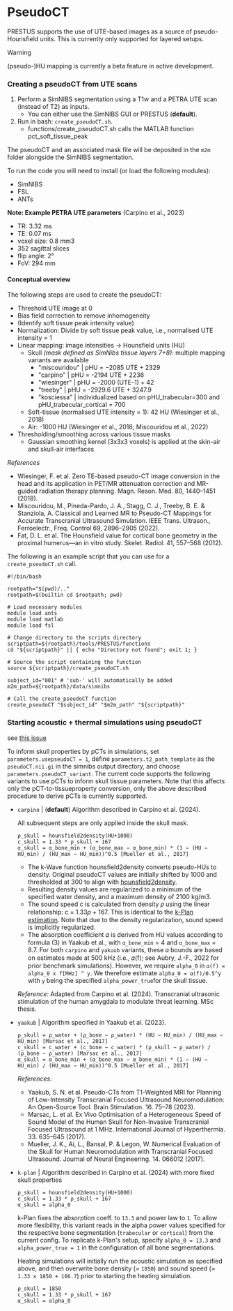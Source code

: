 # PseudoCT

PRESTUS supports the use of UTE-based images as a source of pseudo-Hounsfield units. 
This is currently only supported for layered setups.

> [!WARNING]
> (pseudo-)HU mapping is currently a beta feature in active development.


### Creating a pseudoCT from UTE scans

1) Perform a SimNIBS segmentation using a T1w and a PETRA UTE scan (instead of T2) as inputs. 
    - You can either use the SimNIBS GUI or PRESTUS (**default**).
2) Run in bash: `create_pseudoCT.sh`.
    - functions/create_pseudoCT.sh calls the MATLAB function pct_soft_tissue_peak

The pseudoCT and an associated mask file will be deposited in the `m2m` folder alongside the SimNIBS segmentation. 

To run the code you will need to install (or load the following modules):
- SimNIBS
- FSL
- ANTs

**Note: Example PETRA UTE parameters** (Carpino et al., 2023)

- TR: 3.32 ms
- TE: 0.07 ms
- voxel size: 0.8 mm3
- 352 sagittal slices
- flip angle: 2°
- FoV: 294 mm

#### Conceptual overview

The following steps are used to create the pseudoCT:

- Threshold UTE image at 0
- Bias field correction to remove inhomogeneity
- (Identify soft tissue peak intensity value)
- Normalization: Divide by soft tissue peak value, i.e., normalised UTE intensity = 1
- Linear mapping: image intensities -> Hounsfield units (HU)
    - Skull *(mask defined as SimNibs tissue layers 7+8)*: multiple mapping variants are available
        - "miscouridou" | pHU = −2085 UTE + 2329
        - "carpino" | pHU = -2194 UTE + 2236
        - "wiesinger" | pHU = -2000 (UTE-1) + 42
        - "treeby" | pHU = -2929.6 UTE + 3247.9
        - "kosciessa" | individualized based on pHU_trabecular=300 and pHU_trabecular_cortical = 700
    - Soft-tissue (normalised UTE intensity = 1): 42 HU (Wiesinger et al., 2018)
    - Air: -1000 HU (Wiesinger et al., 2018; Miscouridou et al., 2022)
- Thresholding/smoothing across various tissue masks
    - Gaussian smoothing kernel (3x3x3 voxels) is applied at the skin-air and skull-air interfaces

*References*
- Wiesinger, F. et al. Zero TE-based pseudo-CT image conversion in the head and its application in PET/MR attenuation correction and MR-guided radiation therapy planning. Magn. Reson. Med. 80, 1440–1451 (2018).
- Miscouridou, M., Pineda-Pardo, J. A., Stagg, C. J., Treeby, B. E. & Stanziola, A. Classical and Learned MR to Pseudo-CT Mappings for Accurate Transcranial Ultrasound Simulation. IEEE Trans. Ultrason., Ferroelectr., Freq. Control 69, 2896–2905 (2022).
- Fat, D. L. et al. The Hounsfield value for cortical bone geometry in the proximal humerus—an in vitro study. Skelet. Radiol. 41, 557–568 (2012).
  

The following is an example script that you can use for a `create_pseudoCT.sh` call.

```
#!/bin/bash

rootpath="$(pwd)/.."
rootpath=$(builtin cd $rootpath; pwd)

# Load necessary modules
module load ants
module load matlab
module load fsl

# Change directory to the scripts directory
scriptpath=${rootpath}/tools/PRESTUS/functions
cd "${scriptpath}" || { echo "Directory not found"; exit 1; }

# Source the script containing the function
source ${scriptpath}/create_pseudoCT.sh

subject_id="001" # 'sub-' will automatically be added
m2m_path=${rootpath}/data/simnibs

# Call the create_pseudoCT function
create_pseudoCT "$subject_id" "$m2m_path" "${scriptpath}"
```

### Starting acoustic + thermal simulations using pseudoCT

see [this issue](https://github.com/Donders-Institute/PRESTUS/issues/43)

To inform skull properties by pCTs in simulations, set `parameters.usepseudoCT = 1`, define `parameters.t2_path_template` as the `pseudoCT.nii.gi` in the simnibs output directory, and choose `parameters.pseudoCT_variant`. The current code supports the following variants to use pCTs to inform skull tissue parameters. Note that this affects only the pCT-to-tissueproperty conversion, only the above described procedure to derive pCTs is currently supported.

- `carpino` | (**default**) Algorithm described in Carpino et al. (2024). <br>

    All subsequent steps are only applied inside the skull mask.

    ```
    ρ_skull = hounsfield2density(HU+1000)
    c_skull = 1.33 * ρ_skull + 167
    α_skull = α_bone_min + (α_bone_max − α_bone_min) * (1 − (HU − HU_min) / (HU_max − HU_min))^0.5 [Mueller et al., 2017]
    ```

    - The k-Wave function hounsfield2density converts pseudo-HUs to density. Original pseudoCT values are initially shifted by 1000 and thresholded at 300 to align with [hounsfield2density](http://www.k-wave.org/documentation/hounsfield2density.php). 
    - Resulting density values are regularized to a minimum of the specified water density, and a maximum density of 2100 kg/m3. 
    - The sound speed c is calculated from density 𝜌 using the linear relationship: c = 1.33𝜌 + 167. This is identical to the [k-Plan estimation](https://dispatch.k-plan.io/static/docs/simulation-pipeline.html#evaluating-plans). Note that due to the density regularization, sound speed is implicitly regularized.
    - The absorption coefficient 𝛼 is derived from HU values according to formula (3) in Yaakub et al., with `α_bone_min` = 4 and `α_bone_max` = 8.7. For both `carpino` and `yakuub` variants, these 𝛼 bounds are based on estimates made at 500 kHz (i.e., 𝛼(f); see Aubry, J.-F., 2022 for prior benchmark simulations). However, we require ```alpha_0``` in ```𝛼(f) = alpha_0 x f[MHz] ^ y```. We therefore estimate ```alpha_0 = 𝛼(f)/0.5^y``` with  ```y``` being the specified ```alpha_power_true```for the skull tissue. 

    *Reference:* Adapted from Carpino et al. (2024). Transcranial ultrasonic stimulation of the human amygdala to modulate threat learning. MSc thesis.

- `yaakub` | Algorithm specified in Yaakub et al. (2023). <br>

    ```
    ρ_skull = ρ_water + (ρ_bone − ρ_water) * (HU − HU_min) / (HU_max − HU_min) [Marsac et al., 2017]
    c_skull = c_water + (c_bone − c_water) * (ρ_skull − ρ_water) / (ρ_bone − ρ_water) [Marsac et al., 2017]
    α_skull = α_bone_min + (α_bone_max − α_bone_min) * (1 − (HU − HU_min) / (HU_max − HU_min))^0.5 [Mueller et al., 2017]
    ```

    *References:* 
    - Yaakub, S. N. et al. Pseudo-CTs from T1-Weighted MRI for Planning of Low-Intensity Transcranial Focused Ultrasound Neuromodulation: An Open-Source Tool. Brain Stimulation. 16. 75–78 (2023). 
    - Marsac, L. et al. Ex Vivo Optimisation of a Heterogeneous Speed of Sound Model of the Human Skull for Non-Invasive Transcranial Focused Ultrasound at 1 MHz. International Journal of Hyperthermia. 33. 635–645 (2017).
    - Mueller, J. K., Ai, L., Bansal, P. & Legon, W. Numerical Evaluation of the Skull for Human Neuromodulation with Transcranial Focused Ultrasound. Journal of Neural Engineering. 14. 066012 (2017).

- `k-plan` | Algorithm described in Carpino et al. (2024) with more fixed skull properties <br>

    ```
    ρ_skull = hounsfield2density(HU+1000)
    c_skull = 1.33 * ρ_skull + 167
    α_skull = alpha_0
    ```

    k-Plan fixes the absorption coeff. to `13.3` and power law to `1`. To allow more flexibility, this variant reads in the alpha power values specified for the respective bone segmentation (`trabecular` or `cortical`) from the current config. To replicate k-Plan's setup, specify `alpha_0 = 13.3` and `alpha_power_true = 1` in the configuration of all bone segmentations.
    
    Heating simulations will initially run the acoustic simulation as specified above, and then overwrite bone density (= `1850`) and sound speed (= `1.33 x 1850 + 166.7`) prior to starting the heating simulation.

    ```
    ρ_skull = 1850
    c_skull = 1.33 * ρ_skull + 167
    α_skull = alpha_0
    ```


